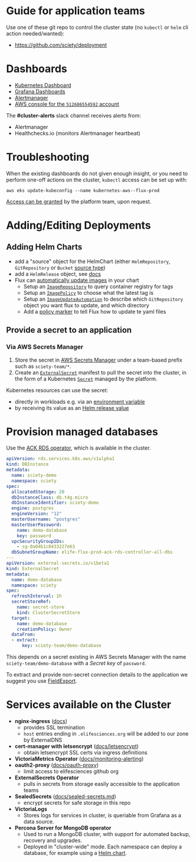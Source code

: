 # Guide for application teams

Use one of these git repo to control the cluster state (no `kubectl` or `helm` cli action needed/wanted):

- https://github.com/sciety/deployment

Dashboards
==========

- [Kubernetes Dashboard](https://k8s-dashboard.flux-prod.elifesciences.org)
- [Grafana Dashboards](https://grafana.flux-prod.elifesciences.org/dashboards)
- [Alertmanager](https://alertmanager.flux-prod.elifesciences.org)
- [AWS console for the `512686554592` account](https://512686554592.signin.aws.amazon.com/)

The __#cluster-alerts__ slack channel receives alerts from:

- Alertmanager
- Healthchecks.io (monitors Alertmanager heartbeat)

Troubleshooting
===============

When the existing dashboards do not given enough insight, or you need to perform one-off actions on the cluster, `kubectl` access can be set up with:

```
aws eks update-kubeconfig --name kubernetes-aws--flux-prod
```

[Access can be granted](https://github.com/elifesciences/kubernetes-cluster-provisioning/blob/main/clusters/flux-prod/main.tf#L79) by the platform team, upon request.

Adding/Editing Deployments
==========================

Adding Helm Charts
------------------

-   add a "source" object for the HelmChart (either `HelmRepository`, `GitRepository` or `Bucket` [source type](https://fluxcd.io/docs/components/source/))
-   add a `HelmRelease` object, see
    [docs](https://fluxcd.io/docs/components/helm/helmreleases/)
-   Flux can [automatically update
    images](https://docs.fluxcd.io/en/1.19.0/references/helm-operator-integration/)
    in your chart
    -   Setup an [`ImageRepository`](https://fluxcd.io/docs/components/image/imagerepositories/) to query container registry for tags
    -   Setup an [`ImagePolicy`](https://fluxcd.io/docs/components/image/imagepolicies/) to choose what the latest tag is
    -   Setup an [`ImageUpdateAutomation`](https://fluxcd.io/docs/components/image/imageupdateautomations/) to describe which `GitRepository` object you want flux to update, and which directory
    -   Add a [policy marker](https://fluxcd.io/docs/guides/image-update/#configure-image-update-for-custom-resources) to tell Flux how to update te yaml files

Provide a secret to an application
----------------------------------

### Via AWS Secrets Manager

1. Store the secret in [AWS Secrets Manager](https://us-east-1.console.aws.amazon.com/secretsmanager/listsecrets?region=us-east-1) under a team-based prefix such as `sciety-team/*`.
1. Create an [`ExternalSecret`](https://external-secrets.io/latest/api/spec/#external-secrets.io/v1beta1.ExternalSecret) manifest to pull the secret into the cluster, in the form of a Kubernetes [`Secret`](https://kubernetes.io/docs/concepts/configuration/secret/) managed by the platform.

Kubernetes resources can use the secret:

- directly in workloads e.g. via an [environment variable](https://kubernetes.io/docs/reference/kubernetes-api/workload-resources/pod-v1/#environment-variables)
- by receiving its value as an [Helm release value](https://fluxcd.io/flux/components/helm/helmreleases/#values-references)


Provision managed databases
===========================

Use the [ACK RDS operator](https://aws-controllers-k8s.github.io/community/docs/tutorials/rds-example/#deploy-database-instances), which is available in the cluster.

```yaml
apiVersion: rds.services.k8s.aws/v1alpha1
kind: DBInstance
metadata:
  name: sciety-demo
  namespace: sciety
spec:
  allocatedStorage: 20
  dbInstanceClass: db.t4g.micro
  dbInstanceIdentifier: sciety-demo
  engine: postgres
  engineVersion: "12"
  masterUsername: "postgres"
  masterUserPassword:
    name: demo-database
    key: password
  vpcSecurityGroupIDs:
    - sg-0a04b1c8433227e63
  dbSubnetGroupName: elife-flux-prod-ack-rds-controller-all-dbs
---
apiVersion: external-secrets.io/v1beta1
kind: ExternalSecret
metadata:
  name: demo-database
  namespace: sciety
spec:
  refreshInterval: 1h
  secretStoreRef:
    name: secret-store
    kind: ClusterSecretStore
  target:
    name: demo-database
    creationPolicy: Owner
  dataFrom:
  - extract:
      key: sciety-team/demo-database
```

This depends on a secret existing in AWS Secrets Manager with the name `sciety-team/demo-database` with a _Secret key_ of `password`.

To extract and provide non-secret connection details to the application we suggest you use [FieldExport](https://aws-controllers-k8s.github.io/community/docs/tutorials/rds-example/#connect-to-database-instances).


Services available on the Cluster
=================================

- __nginx-ingress__ ([docs](https://kubernetes.github.io/ingress-nginx/))
  - provides SSL termination
  - `host` entries ending in `.elifesciences.org` will be added to our zone by ExternalDNS
- __cert-manager with letsencrypt__ ([docs/letsencrypt](docs/letsencrypt.md))
  - obtain letsencrypt SSL certs via ingress definitions
- __VictoriaMetrics Operator__ ([docs/monitoring-alerting](docs/monitoring-alerting.md))
- __oauth2-proxy__  ([docs/oauth-proxy](docs/oauth-proxy.md))
  - limit access to elifesciences github org
- __ExternalSecrets Operator__
  - pulls in secrets from storage easily accessible to the application teams
- __SealedSecrets__ ([docs/sealed-secrets.md](docs/sealed-secrets.md))
  - encrypt secrets for safe storage in this repo
- __VictoriaLogs__
  - Stores logs for services in cluster, is queriable from Grafana as a data source.
- __Percona Server for MongoDB operator__
  - Used to run a MongoDB cluster, with support for automated backup, recovery and upgrades.
  - Deployed in "cluster-wide" mode. Each namespace can deploy a database, for example using a [Helm chart](https://github.com/percona/percona-helm-charts/blob/main/charts/psmdb-db/README.md).
